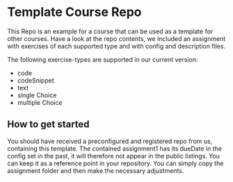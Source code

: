 # Template Course Repo
This Repo is an example for a course that can be used as a template for other courses. Have a look at the repo contents, we included an assignment with exercises of each supported type and with config and description files.

The following exercise-types are supported in our current version:
* code
* codeSnippet
* text
* single Choice
* multiple Choice

## How to get started
You should have received a preconfigured and registered repo from us, containing this template. The contained assignment1 has its dueDate in the config set in the past, it will therefore not appear in the public listings. You can keep it as a reference point in your repository. You can simply copy the assignment folder and then make the necessary adjustments. 